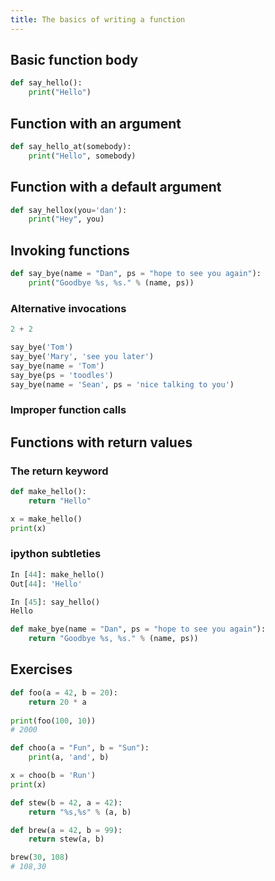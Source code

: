 ```yaml
---
title: The basics of writing a function
---
```




## Basic function body

```py
def say_hello():
    print("Hello")
```

## Function with an argument

```py
def say_hello_at(somebody):
    print("Hello", somebody)
```

## Function with a default argument

```py
def say_hellox(you='dan'):
    print("Hey", you)
```


## Invoking functions

```py
def say_bye(name = "Dan", ps = "hope to see you again"):
    print("Goodbye %s, %s." % (name, ps))

```


### Alternative invocations


```py
2 + 2

say_bye('Tom')
say_bye('Mary', 'see you later')
say_bye(name = 'Tom')
say_bye(ps = 'toodles')
say_bye(name = 'Sean', ps = 'nice talking to you')
```


### Improper function calls



## Functions with return values


### The return keyword

```py
def make_hello():
    return "Hello"

x = make_hello()
print(x)
```


### ipython subtleties

```py
In [44]: make_hello()
Out[44]: 'Hello'

In [45]: say_hello()
Hello
```




```py
def make_bye(name = "Dan", ps = "hope to see you again"):
    return "Goodbye %s, %s." % (name, ps))
```



## Exercises

```py
def foo(a = 42, b = 20):
    return 20 * a
    
print(foo(100, 10))
# 2000
```

```py
def choo(a = "Fun", b = "Sun"):
    print(a, 'and', b)

x = choo(b = 'Run')
print(x)
```


```py
def stew(b = 42, a = 42):
    return "%s,%s" % (a, b)

def brew(a = 42, b = 99):
    return stew(a, b)

brew(30, 108)
# 108,30
```
